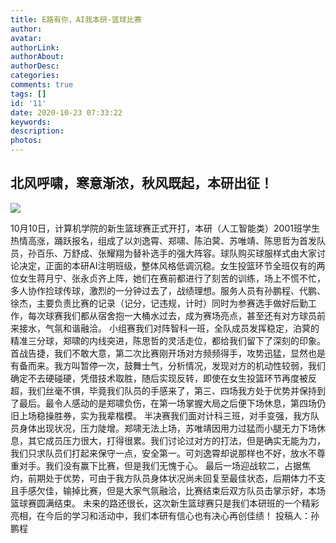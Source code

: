 ```yaml
---
title: E路有你，AI我本研-篮球比赛
author: 
avatar: 
authorLink: 
authorAbout: 
authorDesc: 
categories: 
comments: true
tags: []
id: '11'
date: 2020-10-23 07:33:22
keywords:
description:
photos:
---
```


## 北风呼啸，寒意渐浓，秋风既起，本研出征！

![](https://www.aiupc.xyz/wp-content/uploads/2020/10/jitizhao-300x201.jpg)

10月10日，计算机学院的新生篮球赛正式开打，本研（人工智能类）2001班学生热情高涨，踊跃报名，组成了以刘逸霄、郑啸、陈泊蓂、苏唯靖、陈思哲为首发队员，孙百乐、万舒成、张耀翔为替补选手的强大阵容。球队购买球服样式由大家讨论决定，正面的本研AI注明班级，整体风格低调沉稳。女生投篮环节全班仅有的两位女生蒋月宁、张永贞齐上阵，她们在赛前都进行了刻苦的训练，场上不慌不忙，多人协作捡球传球，激烈的一分钟过去了，战绩理想。服务人员有孙鹏程、代鹏、徐杰，主要负责比赛的记录（记分，记违规，计时）同时为参赛选手做好后勤工作，每次球赛我们都从宿舍抱一大桶水过去，成为赛场亮点，甚至还有对方球员前来接水，气氛和谐融洽。 小组赛我们对阵智科一班，全队成员发挥稳定，泊蓂的精准三分球，郑啸的内线突进，陈思哲的灵活走位，都给我们留下了深刻的印象。首战告捷，我们不敢大意，第二次比赛刚开场对方频频得手，攻势迅猛，显然也是有备而来。我方叫暂停一次，鼓舞士气，分析情况，发现对方的机动性较弱，我们确定不去硬碰硬，凭借技术取胜，随后实现反转，即使在女生投篮环节再度被反超，我们丝毫不惧，毕竟我们队员的手感来了，第三、四场我方处于优势并保持到了最后。最令人感动的是郑啸负伤，在第一场掌握大局之后便下场休息，第四场仍旧上场稳操胜券，实为我辈楷模。 半决赛我们面对计科三班，对手变强，我方队员身体出现状况，压力陡增。郑啸无法上场，苏唯靖因用力过猛而小腿无力下场休息，其它成员压力很大，打得很累。我们讨论过对方的打法，但是确实无能为力，我们只求队员们打起来保守一点，安全第一。可刘逸霄却说那样也不好，放水不尊重对手。我们没有赢下比赛，但是我们无愧于心。 最后一场迎战软二，占据焦灼，前期处于优势，可由于我方队员身体状况尚未回复至最佳状态，后期体力不支且手感欠佳，输掉比赛，但是大家气氛融洽，比赛结束后双方队员击掌示好，本场篮球赛圆满结束。 未来的路还很长，这次新生篮球赛只是我们本研班的一个精彩亮相，在今后的学习和活动中，我们本研有信心也有决心再创佳绩！ 投稿人：孙鹏程